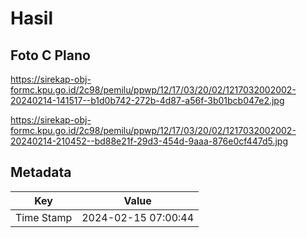 # Hasil

## Foto C Plano

https://sirekap-obj-formc.kpu.go.id/2c98/pemilu/ppwp/12/17/03/20/02/1217032002002-20240214-141517--b1d0b742-272b-4d87-a56f-3b01bcb047e2.jpg

https://sirekap-obj-formc.kpu.go.id/2c98/pemilu/ppwp/12/17/03/20/02/1217032002002-20240214-210452--bd88e21f-29d3-454d-9aaa-876e0cf447d5.jpg


## Metadata

| Key        | Value               |
| ---------- | ------------------- |
| Time Stamp | 2024-02-15 07:00:44 |




